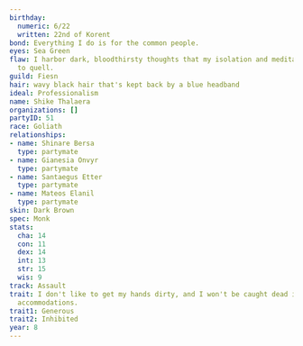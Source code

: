 ```yaml
---
birthday:
  numeric: 6/22
  written: 22nd of Korent
bond: Everything I do is for the common people.
eyes: Sea Green
flaw: I harbor dark, bloodthirsty thoughts that my isolation and meditation failed
  to quell.
guild: Fiesn
hair: wavy black hair that's kept back by a blue headband
ideal: Professionalism
name: Shike Thalaera
organizations: []
partyID: 51
race: Goliath
relationships:
- name: Shinare Bersa
  type: partymate
- name: Gianesia Onvyr
  type: partymate
- name: Santaegus Etter
  type: partymate
- name: Mateos Elanil
  type: partymate
skin: Dark Brown
spec: Monk
stats:
  cha: 14
  con: 11
  dex: 14
  int: 13
  str: 15
  wis: 9
track: Assault
trait: I don't like to get my hands dirty, and I won't be caught dead in unsuitable
  accommodations.
trait1: Generous
trait2: Inhibited
year: 8
---
```


